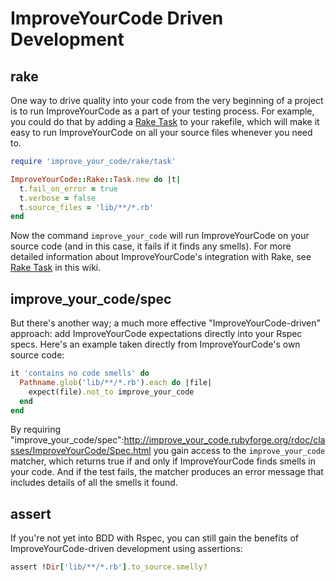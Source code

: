 # ImproveYourCode Driven Development

## rake

One way to drive quality into your code from the very beginning of a project is to run ImproveYourCode as a part of your testing process. For example, you could do that by adding a [Rake Task](Rake-Task.md) to your rakefile, which will make it easy to run ImproveYourCode on all your source files whenever you need to.

```Ruby
require 'improve_your_code/rake/task'

ImproveYourCode::Rake::Task.new do |t|
  t.fail_on_error = true
  t.verbose = false
  t.source_files = 'lib/**/*.rb'
end
```

Now the command `improve_your_code` will run ImproveYourCode on your source code (and in this case, it fails if it finds any smells). For more detailed information about ImproveYourCode's integration with Rake, see [Rake Task](Rake-Task.md) in this wiki.

## improve_your_code/spec

But there's another way; a much more effective "ImproveYourCode-driven" approach: add ImproveYourCode expectations directly into your Rspec specs. Here's an example taken directly from ImproveYourCode's own source code:

```Ruby
it 'contains no code smells' do
  Pathname.glob('lib/**/*.rb').each do |file|
    expect(file).not_to improve_your_code
  end
end
```

By requiring "improve_your_code/spec":http://improve_your_code.rubyforge.org/rdoc/classes/ImproveYourCode/Spec.html you gain access to the `improve_your_code` matcher, which returns true if and only if ImproveYourCode finds smells in your code. And if the test fails, the matcher produces an error message that includes details of all the smells it found.

## assert

If you're not yet into BDD with Rspec, you can still gain the benefits of ImproveYourCode-driven development using assertions:

```Ruby
assert !Dir['lib/**/*.rb'].to_source.smelly?
```

